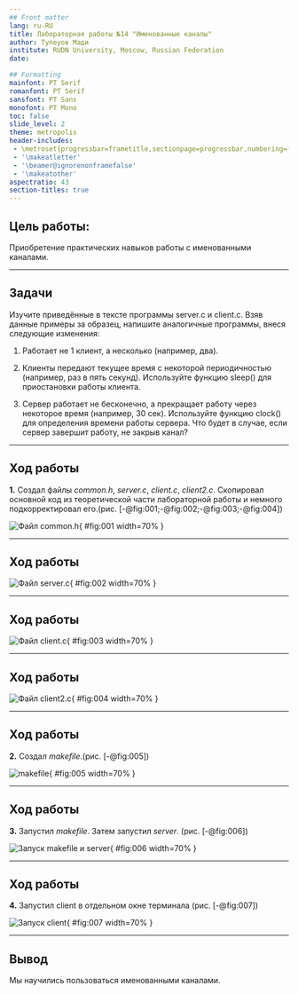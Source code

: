 ```yaml
---
## Front matter
lang: ru-RU
title: Лабораторная работы №14 "Именованные каналы"
author: Тулеуов Мади
institute: RUDN University, Moscow, Russian Federation
date:

## Formatting
mainfont: PT Serif
romanfont: PT Serif
sansfont: PT Sans
monofont: PT Mono
toc: false
slide_level: 2
theme: metropolis
header-includes: 
 - \metroset{progressbar=frametitle,sectionpage=progressbar,numbering=fraction}
 - '\makeatletter'
 - '\beamer@ignorenonframefalse'
 - '\makeatother'
aspectratio: 43
section-titles: true
---
```


## Цель работы:

Приобретение практических навыков работы с именованными каналами.

---

## Задачи

Изучите приведённые в тексте программы server.c и client.c. Взяв данные примеры за образец, напишите аналогичные программы, внеся следующие изменения:

1. Работает не 1 клиент, а несколько (например, два).

2. Клиенты передают текущее время с некоторой периодичностью (например, раз в пять секунд). Используйте функцию sleep() для приостановки работы клиента.

3. Сервер работает не бесконечно, а прекращает работу через некоторое время (например, 30 сек). Используйте функцию clock() для определения времени работы сервера.
Что будет в случае, если сервер завершит работу, не закрыв канал?

---

## Ход работы

**1.** Создал файлы *common.h*, *server.c*, *client.c*, *client2.c*. Скопировал основной код из теоретической части лабораторной работы и немного подкорректировал его.(рис. [-@fig:001;-@fig:002;-@fig:003;-@fig:004])

![Файл common.h](image/1.png){ #fig:001 width=70% }

---

## Ход работы

![Файл server.c](image/2.png){ #fig:002 width=70% }

---

## Ход работы

![Файл client.c](image/3.png){ #fig:003 width=70% }

---

## Ход работы

![Файл client2.c](image/4.png){ #fig:004 width=70% }

---

## Ход работы

**2.** Создал *makefile*.(рис. [-@fig:005])

![makefile](image/5.png){ #fig:005 width=70% }

---

## Ход работы

**3.**  Запустил *makefile*. Затем запустил *server*. (рис. [-@fig:006])

![Запуск makefile и server](image/6.png){ #fig:006 width=70% }

---

## Ход работы

**4.** Запустил client в отдельном окне терминала (рис. [-@fig:007])

![Запуск client](image/7.png){ #fig:007 width=70% }

---

## Вывод

Мы научились пользоваться именованными каналами.